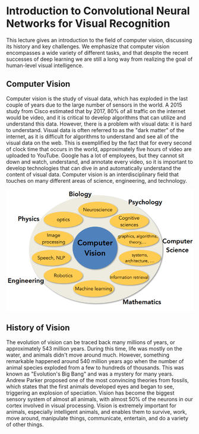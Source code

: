 # Introduction to Convolutional Neural Networks for Visual Recognition
This lecture gives an introduction to the field of computer vision, discussing its history and key challenges. We emphasize that computer vision encompasses a wide variety of different tasks, and that despite the recent successes of deep learning we are still a long way from realizing the goal of human-level visual intelligence.
## Computer Vision

Computer vision is the study of visual data, which has exploded in the last couple of years due to the large number of sensors in the world. 
A 2015 study from Cisco estimated that by 2017, 80% of all traffic on the internet would be video, and it is critical to develop algorithms that can 
utilize and understand this data. However, there is a problem with visual data: it is hard to understand. Visual data is often referred to as the 
"dark matter" of the internet, as it is difficult for algorithms to understand and see all of the visual data on the web. This is exemplified by the 
fact that for every second of clock time that occurs in the world, approximately five hours of video are uploaded to YouTube.
Google has a lot of employees, but they cannot sit down and watch, understand, and annotate every video, so it is important to develop technologies 
that can dive in and automatically understand the content of visual data. Computer vision is an interdisciplinary field that touches on many different 
areas of science, engineering, and technology.

![Computer Vision](./images/computer-vision.png)
## History of Vision

The evolution of vision can be traced back many millions of years, or approximately 543 million years. During this time, life was mostly 
on the water, and animals didn't move around much. However, something remarkable happened around 540 million years ago when the number of animal 
species exploded from a few to hundreds of thousands. This was known as "Evolution's Big Bang" and was a mystery for many years. Andrew Parker proposed 
one of the most convincing theories from fossils, which states that the first animals developed eyes and began to see, triggering an explosion of speciation. 
Vision has become the biggest sensory system of almost all animals, with almost 50% of the neurons in our cortex involved in visual processing. Vision is 
extremely important for animals, especially intelligent animals, and enables them to survive, work, move around, manipulate things, communicate, entertain, 
and do a variety of other things.
